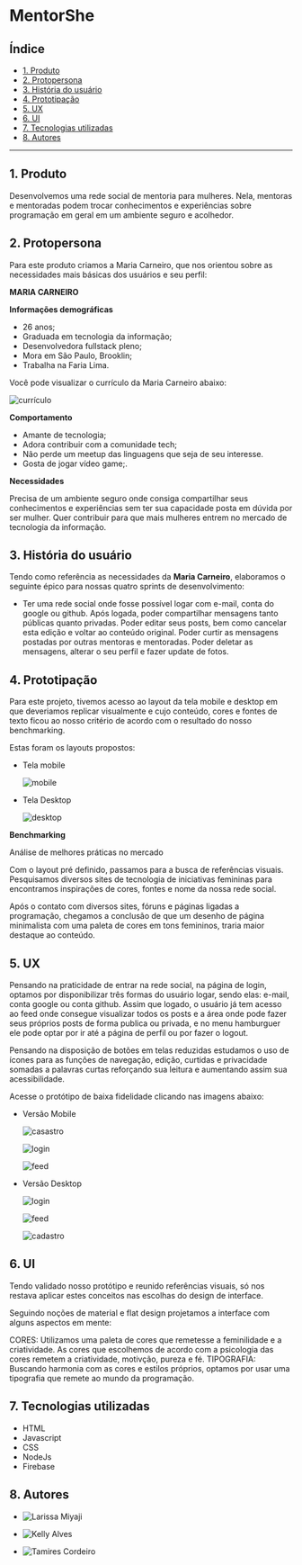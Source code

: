 # MentorShe

## Índice

* [1. Produto](#1-produto)
* [2. Protopersona](#2-protopersona)
* [3. História do usuário](#3-historia-do-usuario)
* [4. Prototipação](#4-prototipacao)
* [5. UX](#5-ux)
* [6. UI](#6-ui)
* [7. Tecnologias utilizadas](#7-tecnologias-utilizadas)
* [8. Autores](#8-autores)

***

## 1. Produto

Desenvolvemos uma rede social de mentoria para mulheres. Nela, mentoras e mentoradas podem trocar conhecimentos e experiências sobre programação em geral em um ambiente seguro e acolhedor.

## 2. Protopersona

Para este produto criamos a Maria Carneiro, que nos orientou sobre as necessidades mais básicas dos usuários e seu perfil:

**MARIA CARNEIRO**

**Informações demográficas**

- 26 anos;
- Graduada em tecnologia da informação;
- Desenvolvedora fullstack pleno;
- Mora em São Paulo, Brooklin;
- Trabalha na Faria Lima.

Você pode visualizar o currículo da Maria Carneiro abaixo: 

![currículo](./public/img/mariadevcarneiro.png)

**Comportamento**

- Amante de tecnologia;
- Adora contribuir com a comunidade tech;
- Não perde um meetup das linguagens que seja de seu interesse.
- Gosta de jogar vídeo game;.

**Necessidades**

Precisa de um ambiente seguro onde consiga compartilhar seus conhecimentos e experiências sem ter sua capacidade posta em dúvida por ser mulher. Quer contribuir para que mais mulheres entrem no mercado de tecnologia da informação. 

## 3. História do usuário

Tendo como referência as necessidades da **Maria Carneiro**, elaboramos o seguinte épico para nossas quatro sprints de desenvolvimento:

- Ter uma rede social onde fosse possível logar com e-mail, conta do google ou github. Após logada, poder compartilhar mensagens tanto públicas quanto privadas. Poder editar seus posts, bem como cancelar esta edição e voltar ao conteúdo original. Poder curtir as mensagens postadas por outras mentoras e mentoradas. Poder deletar as mensagens, alterar o seu perfil e fazer update de fotos.

## 4. Prototipação

Para este projeto, tivemos acesso ao layout da tela mobile e desktop em que deveriamos replicar visualmente e cujo conteúdo, cores e fontes de texto ficou ao nosso critério de acordo com o resultado do nosso benchmarking.

Estas foram os layouts propostos:

* Tela mobile

    ![mobile](https://user-images.githubusercontent.com/32286663/56174616-ec9f6100-5fb8-11e9-9edb-d5ef7c251d9c.png)

* Tela Desktop

    ![desktop](https://user-images.githubusercontent.com/32286663/56174626-fcb74080-5fb8-11e9-8854-26e8d9c4e25f.png)

**Benchmarking**

Análise de melhores práticas no mercado

Com o layout pré definido, passamos para a busca de referências visuais. Pesquisamos diversos sites de tecnologia de iniciativas femininas para encontramos inspirações de cores, fontes e nome da nossa rede social.

Após o contato com diversos sites, fóruns e páginas ligadas a programação, chegamos a conclusão de que um desenho de página minimalista com uma paleta de cores em tons femininos, traria maior destaque ao conteúdo.

## 5. UX

Pensando na praticidade de entrar na rede social, na página de login, optamos por disponibilizar três formas do usuário logar, sendo elas: e-mail, conta google ou conta github. Assim que logado, o usuário já tem acesso ao feed onde consegue visualizar todos os posts e a área onde pode fazer seus próprios posts de forma publica ou privada, e no menu hamburguer ele pode optar por ir até a página de perfil ou por fazer o logout.

Pensando na disposição de botões em telas reduzidas estudamos o uso de ícones para as funções de navegação, edição, curtidas e privacidade somadas a palavras curtas reforçando sua leitura e aumentando assim sua acessibilidade.

Acesse o protótipo de baixa fidelidade clicando nas imagens abaixo:

* Versão Mobile

    ![casastro](./public/img/Cadastro.png)

    ![login](./public/img/loginMobile.png)

    ![feed](./public/img/homeMobile.png)

* Versão Desktop

    ![login](./public/img/loginDesktop.png)

    ![feed](./public/img/feedDektop.png)

    ![cadastro](./public/img/newAccountDesktop.png)

## 6. UI

Tendo validado nosso protótipo e reunido referências visuais, só nos restava aplicar estes conceitos nas escolhas do design de interface.

Seguindo noções de material e flat design projetamos a interface com alguns aspectos em mente:

CORES: Utilizamos uma paleta de cores que remetesse a feminilidade e a criatividade. As cores que escolhemos de acordo com a psicologia das cores remetem a criatividade, motivção, pureza e fé.
TIPOGRAFIA: Buscando harmonia com as cores e estilos próprios, optamos por usar uma tipografia que remete ao mundo da programação.

## 7. Tecnologias utilizadas

- HTML
- Javascript
- CSS
- NodeJs
- Firebase

## 8. Autores

* ![Larissa Miyaji](https://github.com/larissamiyaji)

* ![Kelly Alves](https://github.com/kellyalves87)

* ![Tamires Cordeiro](https://github.com/mirescordeiro)

